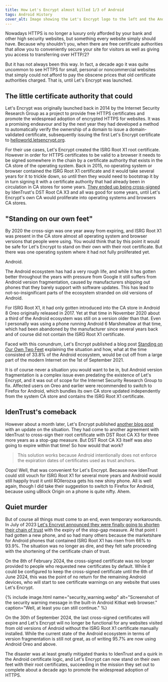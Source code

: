 ```yaml
---
title: How Let's Encrypt almost killed 1/3 of Android
tags: Android History
cover_alt: Image showing the Let's Encrypt logo to the left and the Android robot to the right with its limbs and antennae disconnected from the body and lying on the ground. The eyes are X'es implying it is dead.
---
```


Nowadays HTTPS is no longer a luxury only afforded by your bank and other high security websites, but something every website simply should have. Because why shouldn't you, when there are free certificate authorities that allow you to conveniently secure your site for visitors as well as giving you access to transferring over HTTP/2?

But it has not always been this way. In fact, a decade ago it was quite uncommon to see HTTPS for small, personal or noncommercial websites that simply could not afford to pay the obscene prices that old certificate authorities charged. That is, until Let's Encrypt was launched.

<!--more-->

## The little certificate authority that could
Let's Encrypt was originally launched back in 2014 by the Internet Security Research Group as a project to provide free HTTPS certificates and promote the widespread adoption of encrypted HTTPS for websites. It was a promising endeavour and by the next year they had developed a method to automatically verify the ownership of a domain to issue a domain-validated certificate, subsequently issuing the first Let's Encrypt certificate to [helloworld.letsencrypt.org](https://helloworld.letsencrypt.org/).

For their use cases, Let's Encrypt created the ISRG Root X1 root certificate. However in order for HTTPS certificates to be valid to a browser it needs to be signed somewhere in the chain by a certificate authority that exists in the CA store of the operating system. Back in 2015, no operating system or browser contained the ISRG Root X1 certificate and it would take several years for it to trickle down, so until then they would need to bootstrap it by in turn signing it with a certificate authority that had already been in circulation in CA stores for some years. [They ended up being cross-signed](https://letsencrypt.org/2015/10/19/lets-encrypt-is-trusted) by IdenTrust's DST Root CA X3 and all was good for some years, until Let's Encrypt's own CA would proliferate into operating systems and browsers CA stores.

## "Standing on our own feet"
By 2020 the cross-sign was one year away from expiring, and ISRG Root X1 was present in the CA store almost all operating system and browser versions that people were using. You would think that by this point it would be safe for Let's Encrypt to stand on their own with their root certificate. But there was one operating system where it had not fully proliferated yet.

Android.

The Android ecosystem has had a very rough life, and while it has gotten better throughout the years with pressure from Google it still suffers from Android version fragmentation, caused by manufacturers shipping out phones that they barely support with software updates. This has lead to not-so-insignificant parts of the ecosystem stranded on old versions of Android.

For ISRG Root X1, it had only gotten introduced into the CA store in Android 8 Oreo originally released in 2017. Yet at that time in November 2020 about a third of the Android ecosystem was still on a version older than that. Even I personally was using a phone running Android 6 Marshmallow at that time, which had been abandoned by the manufacturer since several years back and of course did not contain the ISRG Root X1 certificate.

Faced with this conundrum, Let's Encrypt published a blog post [Standing on Our Own Two Feet](https://letsencrypt.org/2020/11/06/own-two-feet.html) explaining the situation and how, what at the time consisted of 33.8% of the Android ecosystem, would be cut off from a large part of the modern Internet on the 1st of September 2021.

It is of course never a situation you would want to be in, but Android version fragmentation is a complex issue even predating the existence of Let's Encrypt, and it was out of scope for the Internet Security Research Group to fix. Affected users on Oreo and earlier were recommended to switch to Firefox for Android, which bundles its own CA store updated independently from the system CA store and contains the ISRG Root X1 certificate.

## IdenTrust's comeback
However about a month later, Let's Encrypt published [another blog post](https://letsencrypt.org/2020/12/21/extending-android-compatibility) with an update on the situation. They had come to another agreement with IdenTrust to cross-sign their root certificate with DST Root CA X3 for three more years as a stop-gap measure. But DST Root CA X3 itself was also going to expire within that time! So how would that work?

> This solution works because Android intentionally does not enforce the expiration dates of certificates used as trust anchors.

Oops! Well, that was convenient for Let's Encrypt. Because now IdenTrust could still vouch for ISRG Root X1 for several more years and Android would still happily trust it until ROllerozxa gets his new shiny phone. All is well again, though I did take their suggestion to switch to Firefox for Android, because using uBlock Origin on a phone is quite nifty. Ahem.

## Quiet murder
But of course all things must come to an end, even temporary workarounds. In July of 2023 [Let's Encrypt announced they were finally going to shorten their chain of trust](https://letsencrypt.org/2023/07/10/cross-sign-expiration) with the expiry of the stop-gap measure. At that point I had gotten a new phone, and so had many others because the marketshare for Android phones that contained ISRG Root X1 has risen from 66% to 93.9%. The situation was no longer as dire, and they felt safe proceeding with the shortening of the certificate chain of trust.

On the 8th of February 2024, the cross-signed certificate was no longer provided to people who requested new certificates by default. While it could be configured to keep the cross-signed certificate until the 6th of June 2024, this was the point of no return for the remaining Android devices, who will start to see certificate warnings on any website that uses Let's Encrypt.

{% include image.html
	name="security_warning.webp"
	alt="Screenshot of the security warning message in the built-in Android Kitkat web browser."
	caption="Well, at least you can still continue." %}

On the 30th of September 2024, the last cross-signed certificates will expire and Let's Encrypt will no longer be functional for any websites visited from old versions of Android without the ISRG Root X1 certificate manually installed. While the current state of the Android ecosystem in terms of version fragmentation is still not great, as of writing 95.7% are now using Android Oreo and above.

The disaster was at least greatly mitigated thanks to IdenTrust and a quirk in the Android certificate logic, and Let's Encrypt can now stand on their own feet with their root certificates, succeeding in the mission they set out to complete about a decade ago to promote the widespread adoption of HTTPS.
